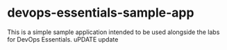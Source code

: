 # devops-essentials-sample-app

This is a simple sample application intended to be used alongside the labs for DevOps Essentials.
uPDATE update
